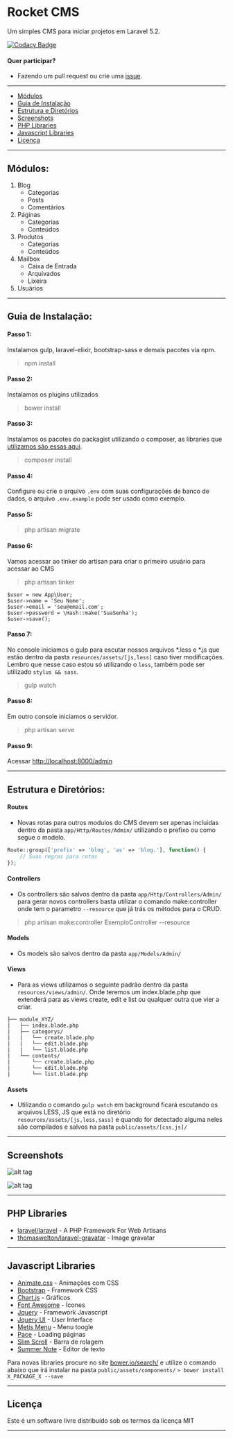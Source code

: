 # Rocket CMS
Um simples CMS para iniciar projetos em Laravel 5.2.

[![Codacy Badge](https://api.codacy.com/project/badge/Grade/ad3c062e22ba4c25b8017041b619e217)](https://www.codacy.com/app/odirleiborgert/rocket-planet?utm_source=github.com&amp;utm_medium=referral&amp;utm_content=odirleiborgert/rocket-planet&amp;utm_campaign=Badge_Grade)

#### Quer participar?
- Fazendo um pull request ou crie uma [issue](https://github.com/odirleiborgert/rocket-cms/issues).


-----

* [Módulos](#modulos)
* [Guia de Instalação](#instalacao)
* [Estrutura e Diretórios](#item3)
* [Screenshots](#screenshots)
* [PHP Libraries](#php-libraries)
* [Javascript Libraries](#javascript-libraries)
* [Licença](#licenca)



-----
<a name="modulos"></a>
## Módulos:

1. Blog
	* Categorias
	* Posts
	* Comentários
2. Páginas
	* Categorias
	* Conteúdos
3. Produtos
	* Categorias
	* Conteúdos
4. Mailbox
	* Caixa de Entrada
	* Arquivados
	* Lixeira
5. Usuários


-----
<a name="instalacao"></a>
## Guia de Instalação:

#### Passo 1: 
Instalamos gulp, laravel-elixir, bootstrap-sass e demais pacotes via npm.
> npm install

#### Passo 2:
Instalamos os plugins utilizados
> bower install

#### Passo 3:
Instalamos os pacotes do packagist utilizando o composer, as libraries que [utilizamos são essas aqui](#php-libraries).
> composer install

#### Passo 4:
Configure ou crie o arquivo `.env` com suas configurações de banco de dados, o arquivo `.env.example` pode ser usado como exemplo.

#### Passo 5:
> php artisan migrate

#### Passo 6:
Vamos acessar ao tinker do artisan para criar o primeiro usuário para acessar ao CMS

> php artisan tinker 

```shell
$user = new App\User;
$user->name = 'Seu Nome';
$user->email = 'seu@email.com';
$user->password = \Hash::make('SuaSenha');
$user->save(); 
```

#### Passo 7:
No console iniciamos o gulp para escutar nossos arquivos *.less e *.js que estão dentro da pasta `resources/assets/[js,less]` caso tiver modificações. Lembro que nesse caso estou só utilizando o `less`, também pode ser utilizado `stylus && sass`.
> gulp watch

#### Passo 8:
Em outro console iniciamos o servidor.
> php artisan serve

#### Passo 9:
Acessar <a href="http://localhost:8000/admin">http://localhost:8000/admin</a>



-----
<a name="estrutura"></a>
## Estrutura e Diretórios:

#### Routes
* Novas rotas para outros modulos do CMS devem ser apenas incluidas dentro da pasta `app/Http/Routes/Admin/` utilizando o prefixo ou como segue o modelo.

```php
Route::group(['prefix' => 'blog', 'as' => 'blog.'], function() {
	// Suas regras para rotas
});
```
#### Controllers
* Os controllers são salvos dentro da pasta `app/Http/Controllers/Admin/` para gerar novos controllers basta utilizar o comando make:controller onde tem o parametro `--resource` que já trás os métodos para o CRUD. 
> php artisan make:controller ExemploController --resource

#### Models
* Os models são salvos dentro da pasta `app/Models/Admin/`

#### Views
* Para as views utilizamos o seguinte padrão dentro da pasta `resources/views/admin/`. Onde teremos um index.blade.php que extenderá para as views create, edit e list ou qualquer outra que vier a criar.

```
├── module_XYZ/
|	├── index.blade.php
|	├── categorys/
|   |	└── create.blade.php
|   |	└── edit.blade.php
|   |	└── list.blade.php
| 	└── contents/
|   	└── create.blade.php
|   	└── edit.blade.php
|   	└── list.blade.php
```

#### Assets
* Utilizando o comando `gulp watch` em background ficará escutando os arquivos LESS, JS que está  no diretório `resources/assets/[js,less,sass]` e quando for detectado alguma neles são compilados e salvos na pasta `public/assets/[css,js]/`


-----
<a name="screenshots"></a>
## Screenshots

![alt tag](http://i.imgur.com/Ox6vGP1.png)

![alt tag](http://i.imgur.com/dQQKLzM.png)

-----
<a name="php-libraries"></a>
## PHP Libraries

* [laravel/laravel](https://github.com/laravel/laravel) - A PHP Framework For Web Artisans
* [thomaswelton/laravel-gravatar](https://github.com/thomaswelton/laravel-gravatar) - Image gravatar

-----
<a name="javascript-libraries"></a>
## Javascript Libraries

* [Animate.css](http://daneden.github.io/animate.css/) - Animações com CSS
* [Bootstrap](http://getbootstrap.com) - Framework CSS
* [Chart.js](http://chartjs.org) - Gráficos
* [Font Awesome](http://http://fontawesome.io/) - Ícones
* [Jquery](http://jquery.com) - Framework Javascript
* [Jquery UI](http://jqueryui.com) - User Interface
* [Metis Menu](https://github.com/onokumus/metisMenu) - Menu toogle
* [Pace](https://github.com/HubSpot/pace) - Loading páginas
* [Slim Scroll](https://github.com/rochal/jQuery-slimScroll) - Barra de rolagem 
* [Summer Note](https://github.com/summernote/summernote) - Editor de texto

Para novas libraries procure no site <a href="http://bower.io/search/">bower.io/search/</a> e utilize o comando abaixo que irá instalar na pasta `public/assets/components/`
`> bower install X_PACKAGE_X --save`


-----
<a name="licenca"></a>
## Licença

Este é um software livre distribuído sob os termos da licença MIT

-----
